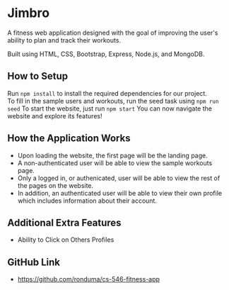 # Jimbro
A fitness web application designed with the goal of improving the user's ability to plan and track their workouts.

Built using HTML, CSS, Bootstrap, Express, Node.js, and MongoDB.

## How to Setup
Run `npm install` to install the required dependencies for our project.  
To fill in the sample users and workouts, run the seed task using 
    `npm run seed`
To start the website, just run 
    `npm start`
You can now navigate the website and explore its features!

## How the Application Works
- Upon loading the website, the first page will be the landing page.
- A non-authenticated user will be able to view the sample workouts page.
- Only a logged in, or authenicated, user will be able to view the rest of the pages on the website. 
- In addition, an authenticated user will be able to view their own profile which includes information about their account.

## Additional Extra Features
- Ability to Click on Others Profiles

## GitHub Link
- https://github.com/ronduma/cs-546-fitness-app